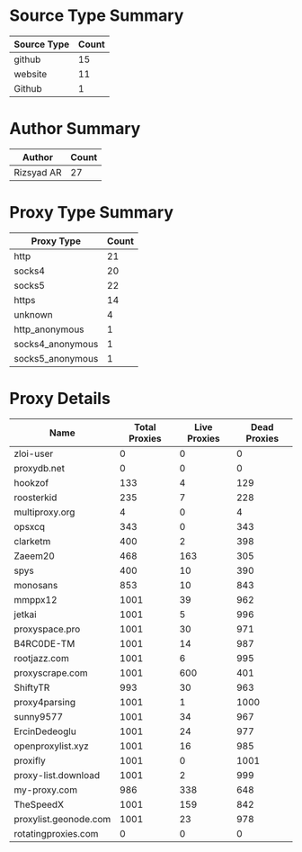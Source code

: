 # Source Type Summary

| Source Type | Count |
|-------------|-------|
| github | 15 |
| website | 11 |
| Github | 1 |


# Author Summary

| Author | Count |
|--------|-------|
| Rizsyad AR | 27 |


# Proxy Type Summary

| Proxy Type | Count |
|------------|-------|
| http | 21 |
| socks4 | 20 |
| socks5 | 22 |
| https | 14 |
| unknown | 4 |
| http_anonymous | 1 |
| socks4_anonymous | 1 |
| socks5_anonymous | 1 |


# Proxy Details

| Name | Total Proxies | Live Proxies | Dead Proxies |
|------|---------------|--------------|---------------|
| zloi-user | 0 | 0 | 0 |
| proxydb.net | 0 | 0 | 0 |
| hookzof | 133 | 4 | 129 |
| roosterkid | 235 | 7 | 228 |
| multiproxy.org | 4 | 0 | 4 |
| opsxcq | 343 | 0 | 343 |
| clarketm | 400 | 2 | 398 |
| Zaeem20 | 468 | 163 | 305 |
| spys | 400 | 10 | 390 |
| monosans | 853 | 10 | 843 |
| mmppx12 | 1001 | 39 | 962 |
| jetkai | 1001 | 5 | 996 |
| proxyspace.pro | 1001 | 30 | 971 |
| B4RC0DE-TM | 1001 | 14 | 987 |
| rootjazz.com | 1001 | 6 | 995 |
| proxyscrape.com | 1001 | 600 | 401 |
| ShiftyTR | 993 | 30 | 963 |
| proxy4parsing | 1001 | 1 | 1000 |
| sunny9577 | 1001 | 34 | 967 |
| ErcinDedeoglu | 1001 | 24 | 977 |
| openproxylist.xyz | 1001 | 16 | 985 |
| proxifly | 1001 | 0 | 1001 |
| proxy-list.download | 1001 | 2 | 999 |
| my-proxy.com | 986 | 338 | 648 |
| TheSpeedX | 1001 | 159 | 842 |
| proxylist.geonode.com | 1001 | 23 | 978 |
| rotatingproxies.com | 0 | 0 | 0 |
